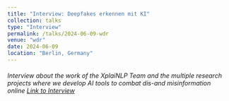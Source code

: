 ```yaml
---
title: "Interview: Deepfakes erkennen mit KI"
collection: talks
type: "Interview"
permalink: /talks/2024-06-09-wdr
venue: "wdr"
date: 2024-06-09
location: "Berlin, Germany"
---
```


###### Interview about the work of the XplaiNLP Team and the multiple research projects where we develop AI tools to combat dis-and misinformation online [Link to Interview](https://www1.wdr.de/mediathek/audio/wdr5/wdr5-toene-texte-bilder-interviews/audio-deepfakes-erkennen-mit-ki-100.html) 

